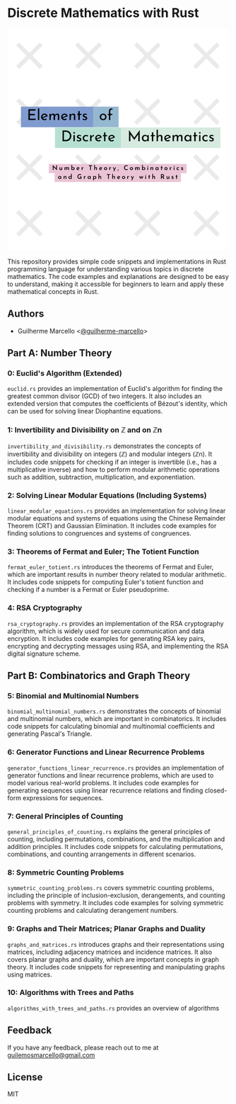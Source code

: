 # Discrete Mathematics with Rust

![Discrete Mathematics with Rust](./img/logo.png)

This repository provides simple code snippets and implementations in Rust programming language for understanding various topics in discrete mathematics. The code examples and explanations are designed to be easy to understand, making it accessible for beginners to learn and apply these mathematical concepts in Rust.

## Authors

- Guilherme Marcello \<[@guilherme-marcello](https://github.com/guilherme-marcello)\>

## Part A: Number Theory

### 0: Euclid's Algorithm (Extended)

`euclid.rs` provides an implementation of Euclid's algorithm for finding the greatest common divisor (GCD) of two integers. It also includes an extended version that computes the coefficients of Bézout's identity, which can be used for solving linear Diophantine equations.

### 1: Invertibility and Divisibility on ℤ and on ℤn

`invertibility_and_divisibility.rs` demonstrates the concepts of invertibility and divisibility on integers (ℤ) and modular integers (ℤn). It includes code snippets for checking if an integer is invertible (i.e., has a multiplicative inverse) and how to perform modular arithmetic operations such as addition, subtraction, multiplication, and exponentiation.

### 2: Solving Linear Modular Equations (Including Systems)

`linear_modular_equations.rs` provides an implementation for solving linear modular equations and systems of equations using the Chinese Remainder Theorem (CRT) and Gaussian Elimination. It includes code examples for finding solutions to congruences and systems of congruences.

### 3: Theorems of Fermat and Euler; The Totient Function

`fermat_euler_totient.rs` introduces the theorems of Fermat and Euler, which are important results in number theory related to modular arithmetic. It includes code snippets for computing Euler's totient function and checking if a number is a Fermat or Euler pseudoprime.

### 4: RSA Cryptography

`rsa_cryptography.rs` provides an implementation of the RSA cryptography algorithm, which is widely used for secure communication and data encryption. It includes code examples for generating RSA key pairs, encrypting and decrypting messages using RSA, and implementing the RSA digital signature scheme.

## Part B: Combinatorics and Graph Theory

### 5: Binomial and Multinomial Numbers

`binomial_multinomial_numbers.rs` demonstrates the concepts of binomial and multinomial numbers, which are important in combinatorics. It includes code snippets for calculating binomial and multinomial coefficients and generating Pascal's Triangle.

### 6: Generator Functions and Linear Recurrence Problems

`generator_functions_linear_recurrence.rs` provides an implementation of generator functions and linear recurrence problems, which are used to model various real-world problems. It includes code examples for generating sequences using linear recurrence relations and finding closed-form expressions for sequences.

### 7: General Principles of Counting

`general_principles_of_counting.rs` explains the general principles of counting, including permutations, combinations, and the multiplication and addition principles. It includes code snippets for calculating permutations, combinations, and counting arrangements in different scenarios.

### 8: Symmetric Counting Problems

`symmetric_counting_problems.rs` covers symmetric counting problems, including the principle of inclusion-exclusion, derangements, and counting problems with symmetry. It includes code examples for solving symmetric counting problems and calculating derangement numbers.

### 9: Graphs and Their Matrices; Planar Graphs and Duality

`graphs_and_matrices.rs` introduces graphs and their representations using matrices, including adjacency matrices and incidence matrices. It also covers planar graphs and duality, which are important concepts in graph theory. It includes code snippets for representing and manipulating graphs using matrices.

### 10: Algorithms with Trees and Paths

`algorithms_with_trees_and_paths.rs` provides an overview of algorithms

## Feedback

If you have any feedback, please reach out to me at guilemosmarcello@gmail.com

## License

MIT
